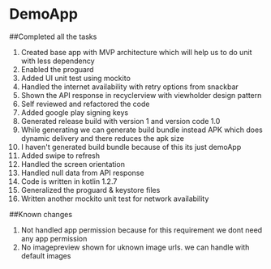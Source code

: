 # DemoApp

##Completed all the tasks
1. Created base app with MVP architecture which will help us to do unit with less dependency
2. Enabled the proguard 
3. Added UI unit test using mockito
4. Handled the internet availability with retry options from snackbar
5. Shown the API response in recyclerview with viewholder design pattern
6. Self reviewed and refactored the code
7. Added google play signing keys
8. Generated release build with version 1 and version code 1.0
9. While generating we can generate build bundle instead APK which does dynamic delivery and there reduces the apk size
10. I haven't generated build bundle because of this its just demoApp
11. Added swipe to refresh 
12. Handled the screen orientation 
13. Handled null data from API response
14. Code is written in kotlin 1.2.7
15. Generalized the proguard & keystore files
16. Written another mockito unit test for network availability

##Known changes
1. Not handled app permission because for this requirement we dont need any app permission
2. No imagepreview shown for uknown image urls. we can handle with default images
  
 
